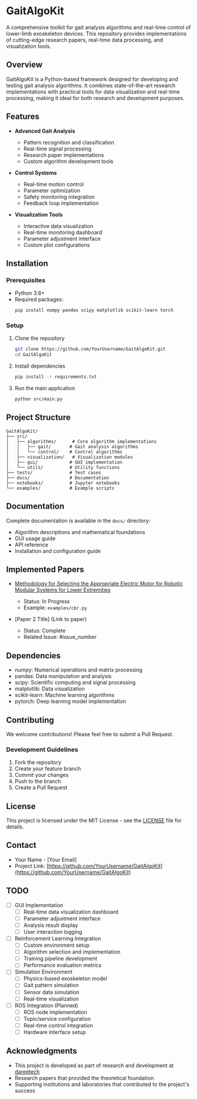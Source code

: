 # GaitAlgoKit

A comprehensive toolkit for gait analysis algorithms and real-time control of lower-limb exoskeleton devices. This repository provides implementations of cutting-edge research papers, real-time data processing, and visualization tools.

## Overview
GaitAlgoKit is a Python-based framework designed for developing and testing gait analysis algorithms. It combines state-of-the-art research implementations with practical tools for data visualization and real-time processing, making it ideal for both research and development purposes.

## Features
- **Advanced Gait Analysis**
  - Pattern recognition and classification
  - Real-time signal processing
  - Research paper implementations
  - Custom algorithm development tools

- **Control Systems**
  - Real-time motion control
  - Parameter optimization
  - Safety monitoring integration
  - Feedback loop implementation

- **Visualization Tools**
  - Interactive data visualization
  - Real-time monitoring dashboard
  - Parameter adjustment interface
  - Custom plot configurations

## Installation

### Prerequisites
- Python 3.8+
- Required packages:
  ```bash
  pip install numpy pandas scipy matplotlib scikit-learn torch
  ```

### Setup
1. Clone the repository
   ```bash
   git clone https://github.com/YourUsername/GaitAlgoKit.git
   cd GaitAlgoKit
   ```

2. Install dependencies
   ```bash
   pip install -r requirements.txt
   ```

3. Run the main application
   ```bash
   python src/main.py
   ```

## Project Structure
```
GaitAlgoKit/
├── src/
│   ├── algorithms/      # Core algorithm implementations
│   │   ├── gait/       # Gait analysis algorithms
│   │   └── control/    # Control algorithms
│   ├── visualization/   # Visualization modules
│   ├── gui/            # GUI implementation
│   └── utils/          # Utility functions
├── tests/              # Test cases
├── docs/               # Documentation
├── notebooks/          # Jupyter notebooks
└── examples/           # Example scripts
```

## Documentation
Complete documentation is available in the `docs/` directory:
- Algorithm descriptions and mathematical foundations
- GUI usage guide
- API reference
- Installation and configuration guide

## Implemented Papers
- [Methodology for Selecting the Appropriate Electric Motor for Robotic Modular Systems for Lower Extremities](https://doi.org/%2010.3390/healthcare10102054)
  - Status: In Progress
  - Example: `examples/cbr.py`

- [Paper 2 Title] (Link to paper)
  - Status: Complete
  - Related Issue: #issue_number

## Dependencies
- numpy: Numerical operations and matrix processing
- pandas: Data manipulation and analysis
- scipy: Scientific computing and signal processing
- matplotlib: Data visualization
- scikit-learn: Machine learning algorithms
- pytorch: Deep learning model implementation

## Contributing
We welcome contributions! Please feel free to submit a Pull Request.

### Development Guidelines
1. Fork the repository
2. Create your feature branch
3. Commit your changes
4. Push to the branch
5. Create a Pull Request

## License
This project is licensed under the MIT License - see the [LICENSE](LICENSE) file for details.

## Contact
- Your Name - [Your Email]
- Project Link: [https://github.com/YourUsername/GaitAlgoKit](https://github.com/YourUsername/GaitAlgoKit)

## TODO
- [ ] GUI Implementation
  - [ ] Real-time data visualization dashboard
  - [ ] Parameter adjustment interface
  - [ ] Analysis result display
  - [ ] User interaction logging

- [ ] Reinforcement Learning Integration
  - [ ] Custom environment setup
  - [ ] Algorithm selection and implementation
  - [ ] Training pipeline development
  - [ ] Performance evaluation metrics

- [ ] Simulation Environment
  - [ ] Physics-based exoskeleton model
  - [ ] Gait pattern simulation
  - [ ] Sensor data simulation
  - [ ] Real-time visualization

- [ ] ROS Integration (Planned)
  - [ ] ROS node implementation
  - [ ] Topic/service configuration
  - [ ] Real-time control integration
  - [ ] Hardware interface setup

## Acknowledgments
- This project is developed as part of research and development at [dareetech](https://www.dareetech.com)
- Research papers that provided the theoretical foundation
- Supporting institutions and laboratories that contributed to the project's success
